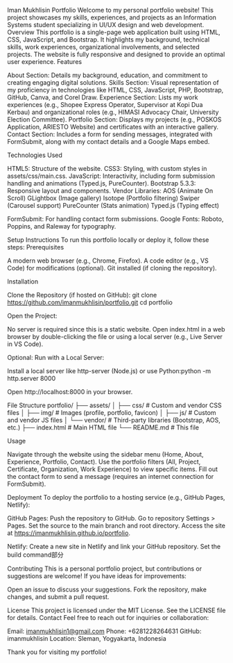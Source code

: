 Iman Mukhlisin Portfolio
Welcome to my personal portfolio website! This project showcases my skills, experiences, and projects as an Information Systems student specializing in UI/UX design and web development.
Overview
This portfolio is a single-page web application built using HTML, CSS, JavaScript, and Bootstrap. It highlights my background, technical skills, work experiences, organizational involvements, and selected projects. The website is fully responsive and designed to provide an optimal user experience.
Features

About Section: Details my background, education, and commitment to creating engaging digital solutions.
Skills Section: Visual representation of my proficiency in technologies like HTML, CSS, JavaScript, PHP, Bootstrap, GitHub, Canva, and Corel Draw.
Experience Section: Lists my work experiences (e.g., Shopee Express Operator, Supervisor at Kopi Dua Kerbau) and organizational roles (e.g., HIMASI Advocacy Chair, University Election Committee).
Portfolio Section: Displays my projects (e.g., POSKOS Application, ARIESTO Website) and certificates with an interactive gallery.
Contact Section: Includes a form for sending messages, integrated with FormSubmit, along with my contact details and a Google Maps embed.

Technologies Used

HTML5: Structure of the website.
CSS3: Styling, with custom styles in assets/css/main.css.
JavaScript: Interactivity, including form submission handling and animations (Typed.js, PureCounter).
Bootstrap 5.3.3: Responsive layout and components.
Vendor Libraries:
AOS (Animate On Scroll)
GLightbox (Image gallery)
Isotope (Portfolio filtering)
Swiper (Carousel support)
PureCounter (Stats animation)
Typed.js (Typing effect)


FormSubmit: For handling contact form submissions.
Google Fonts: Roboto, Poppins, and Raleway for typography.

Setup Instructions
To run this portfolio locally or deploy it, follow these steps:
Prerequisites

A modern web browser (e.g., Chrome, Firefox).
A code editor (e.g., VS Code) for modifications (optional).
Git installed (if cloning the repository).

Installation

Clone the Repository (if hosted on GitHub):
git clone https://github.com/imanmukhlisin/portfolio.git
cd portfolio


Open the Project:

No server is required since this is a static website.
Open index.html in a web browser by double-clicking the file or using a local server (e.g., Live Server in VS Code).


Optional: Run with a Local Server:

Install a local server like http-server (Node.js) or use Python:python -m http.server 8000


Open http://localhost:8000 in your browser.



File Structure
portfolio/
├── assets/
│   ├── css/                # Custom and vendor CSS files
│   ├── img/                # Images (profile, portfolio, favicon)
│   ├── js/                 # Custom and vendor JS files
│   └── vendor/             # Third-party libraries (Bootstrap, AOS, etc.)
├── index.html              # Main HTML file
└── README.md               # This file

Usage

Navigate through the website using the sidebar menu (Home, About, Experience, Portfolio, Contact).
Use the portfolio filters (All, Project, Certificate, Organization, Work Experience) to view specific items.
Fill out the contact form to send a message (requires an internet connection for FormSubmit).

Deployment
To deploy the portfolio to a hosting service (e.g., GitHub Pages, Netlify):

GitHub Pages:
Push the repository to GitHub.
Go to repository Settings > Pages.
Set the source to the main branch and root directory.
Access the site at https://imanmukhlisin.github.io/portfolio.


Netlify:
Create a new site in Netlify and link your GitHub repository.
Set the build command部分



Contributing
This is a personal portfolio project, but contributions or suggestions are welcome! If you have ideas for improvements:

Open an issue to discuss your suggestions.
Fork the repository, make changes, and submit a pull request.

License
This project is licensed under the MIT License. See the LICENSE file for details.
Contact
Feel free to reach out for inquiries or collaboration:

Email: imanmukhlisin1@gmail.com
Phone: +6281228264631
GitHub: imanmukhlisin
Location: Sleman, Yogyakarta, Indonesia

Thank you for visiting my portfolio!
